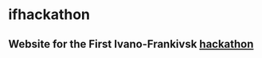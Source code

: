ifhackathon
==========
Website for the First Ivano-Frankivsk [hackathon](http://ifhackathon.github.io)
----------------------------------------------